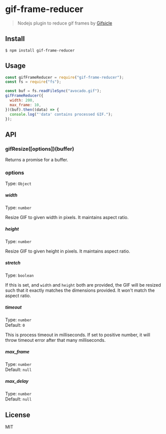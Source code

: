 # gif-frame-reducer

> Nodejs plugin to reduce gif frames by [Gifsicle](https://www.lcdf.org/gifsicle/)

## Install

```
$ npm install gif-frame-reducer
```

## Usage

```js
const gifFrameReducer = require("gif-frame-reducer");
const fs = require("fs");

const buf = fs.readFileSync("avocado.gif");
gifFrameReducer({
  width: 200,
  max_frame: 10,
})(buf).then((data) => {
  console.log("'data' contains processed GIF.");
});
```

## API

### gifResize([options])(buffer)

Returns a promise for a buffer.

### options

Type: `Object`

##### width

Type: `number`

Resize GIF to given width in pixels. It maintains aspect ratio.

##### height

Type: `number`

Resize GIF to given height in pixels. It maintains aspect ratio.

##### stretch

Type: `boolean`

If this is set, and `width` and `height` both are provided, the GIF will be resized such that it exactly matches the dimensions provided. It won't match the aspect ratio.

##### timeout

Type: `number`<br>
Default: `0`

This is process timeout in milliseconds. If set to positive number, it will throw timeout error after that many milliseconds.

##### max_frame

Type: `number`<br>
Default: `null`

##### max_delay

Type: `number`<br>
Default: `null`

## License

MIT
